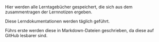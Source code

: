 Hier werden alle Lerntagebücher gespeichert, 
die sich aus dem zusammentragen der Lernnotizen ergeben.  

Diese Lerndokumentationen werden täglich geführt.  

Führs erste werden diese in Markdown-Dateien geschrieben, 
da diese auf GitHub lesbarer sind.